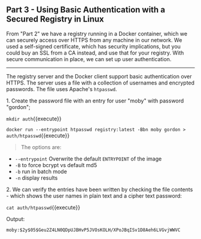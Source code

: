 ## Part 3 - Using Basic Authentication with a Secured Registry in Linux

From "Part 2" we have a registry running in a Docker container, which we can securely access over HTTPS from any machine in our network. We used a self-signed certificate, which has security implications, but you could buy an SSL from a CA instead, and use that for your registry. With secure communication in place, we can set up user authentication.

---
The registry server and the Docker client support basic authentication over HTTPS. The server uses a file with a collection of usernames and encrypted passwords. The file uses Apache's `htpasswd`.

1\. Create the password file with an entry for user "moby" with password "gordon";

`mkdir auth`{{execute}}

`docker run --entrypoint htpasswd registry:latest -Bbn moby gordon > auth/htpasswd`{{execute}}

>The options are:
- `--entrypoint` Overwrite the default `ENTRYPOINT` of the image
- `-B` to force bcrypt vs default md5
- `-b` run in batch mode 
- `-n` display results

2\. We can verify the entries have been written by checking the file contents - which shows the user names in plain text and a cipher text password:

`cat auth/htpasswd`{{execute}}

Output:

```
moby:$2y$05$Geu2Z4LN0QDpUJBHvP5JVOsKOLH/XPoJBqISv1D8Aeh6LVGvjWWVC
```
